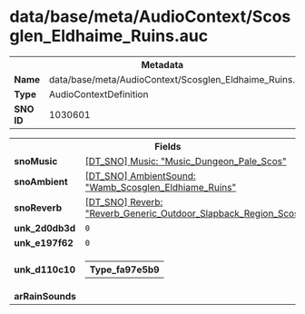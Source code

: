 <h1>data/base/meta/AudioContext/Scosglen_Eldhaime_Ruins.auc</h1><table><tr><th colspan="100%">Metadata</th></tr><tr><td><b>Name</b></td><td>data/base/meta/AudioContext/Scosglen_Eldhaime_Ruins.auc</td></tr><tr><td><b>Type</b></td><td>AudioContextDefinition</td></tr><tr><td><b>SNO ID</b></td><td>1030601</td></tr></table>

<table><tr><th colspan="100%">Fields</th></tr><tr><td><b>snoMusic</b></td><td><a href="..\Music\Music_Dungeon_Pale_Scos.mus.md">[DT_SNO] Music: "Music_Dungeon_Pale_Scos"</a></td></tr><tr><td><b>snoAmbient</b></td><td><a href="..\AmbientSound\Wamb_Scosglen_Eldhiame_Ruins.ams.md">[DT_SNO] AmbientSound: "Wamb_Scosglen_Eldhiame_Ruins"</a></td></tr><tr><td><b>snoReverb</b></td><td><a href="..\Reverb\Reverb_Generic_Outdoor_Slapback_Region_Scosglen.rev.md">[DT_SNO] Reverb: "Reverb_Generic_Outdoor_Slapback_Region_Scosglen"</a></td></tr><tr><td><b>unk_2d0db3d</b></td><td><code>0</code></td></tr><tr><td><b>unk_e197f62</b></td><td><code>0</code></td></tr><tr><td><b>unk_d110c10</b></td><td><table><tr><th colspan="100%">Type_fa97e5b9</th></tr></table>

</td></tr><tr><td><b>arRainSounds</b></td><td></td></tr></table>


